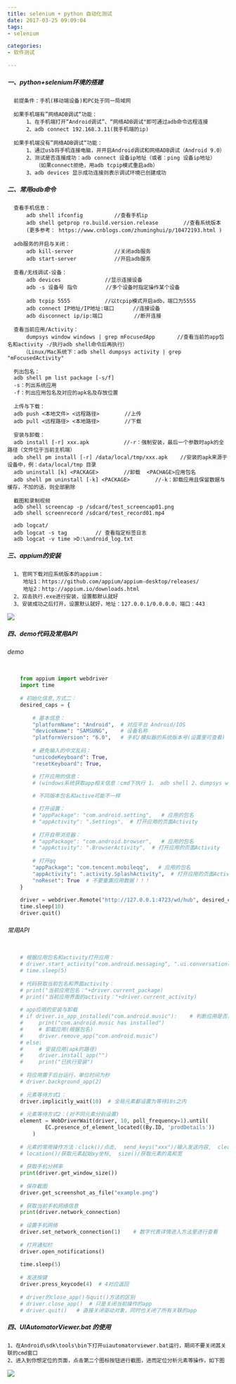 ```yaml
---
title: selenium + python 自动化测试
date: 2017-03-25 09:09:04
tags: 
- selenium

categories:
- 软件测试

---
```


##### 一、python+selenium环境的搭建

      
      前提条件：手机(移动端设备)和PC处于同一局域网 
      
      如果手机端有”网络ADB调试“功能：
          1、在手机端打开“Android调试”、“网络ADB调试"即可通过adb命令远程连接
          2、adb connect 192.168.3.11(我手机端的ip)
          
      如果手机端没有”网络ADB调试“功能：
          1、通过usb将手机连接电脑，并开启Android调试和网络ADB调试（Android 9.0）
          2、测试是否连接成功：adb connect 设备ip地址（或者：ping 设备ip地址）
             （如果connect拒绝，用adb tcpip模式重启adb）
          3、adb devices 显示成功连接则表示调试环境已创建成功

##### 二、常用adb命令

      查看手机信息：
          adb shell ifconfig          //查看手机ip
          adb shell getprop ro.build.version.release        //查看系统版本
          (更多参考： https://www.cnblogs.com/zhuminghui/p/10472193.html )
      
      adb服务的开启与关闭：
          adb kill-server             //关闭adb服务
          adb start-server            //开启adb服务
        
      查看/无线调试-设备：
          adb devices              //显示连接设备
          adb -s 设备号 指令         //多个设备时指定操作某个设备
          
          adb tcpip 5555           //以tcpip模式开启adb，端口为5555
          adb connect IP地址/IP地址:端口      //连接设备
          adb disconnect ip/ip:端口          //断开连接
      
      查看当前应用/Activity：
          dumpsys window windows | grep mFocusedApp       //查看当前的app包名和activity -/执行adb shell命令后再执行）
         （Linux/Mac系统下：adb shell dumpsys activity | grep "mFocusedActivity"
      
      列出包名：
      adb shell pm list package [-s/f]
      -s：列出系统应用
      -f：列出应用包名及对应的apk名及存放位置
      
      上传与下载：
      adb push <本地文件> <远程路径>        //上传
      adb pull <远程路径> <本地路径>        //下载
      
      安装与卸载：
      adb install [-r] xxx.apk           //-r：强制安装，最后一个参数时apk的全路径（文件位于当前主机端）
      adb shell pm install [-r] /data/local/tmp/xxx.apk    //安装的apk来源于设备中，例：data/local/tmp 目录
      adb uninstall [k] <PACKAGE>        //卸载  <PACHAGE>应用包名
      adb shell pm uninstall [-k] <PACKAGE>        //-k：卸载应用且保留数据与缓存，不加的话，则全部删除
      
      截图和录制视频
      adb shell screencap -p /sdcard/test_screencap01.png
      adb shell screenrecord /sdcard/test_record01.mp4
 
      adb logcat/
      adb logcat -s tag         // 查看指定标签日志
      adb logcat -v time >D:\android_log.txt
       

##### 三、appium的安装 

      1、官网下载对应系统版本的appium：
         地址1：https://github.com/appium/appium-desktop/releases/
         地址2：http://appium.io/downloads.html
      2、双击执行.exe进行安装，设置都默认就好
      3、安装成功之后打开，设置默认就好，地址：127.0.0.1/0.0.0.0，端口：443
      
![](https://gitee.com/kolenj/BlogImages/raw/master/20200522125803.png)
      

##### 四、demo代码及常用API

###### demo
```python

    from appium import webdriver
    import time
    
    # 初始化信息,方式二：
    desired_caps = {
    
        # 基本信息：
        "platformName": "Android",  # 对应平台 Android/IOS
        "deviceName": "SAMSUNG",    # 设备名称
        "platformVersion": "6.0",   # 手机/模拟器的系统版本号(设置里可查看)
        
        # 避免输入的中文乱码：
        "unicodeKeyboard": True,
        "resetKeyboard": True,

        # 打开应用的信息：
        # (windows系统获取app相关信息：cmd下执行 1、 adb shell 2、dumpsys window windows | grep mFocusedApp  即可查看到当前打开的app包名和activity)
    
        # 不同版本包名和active可能不一样

        # 打开设置：
        # "appPackage": "com.android.setting",   # 应用的包名
        # "appActivity": ".Settings",  # 打开应用的页面Activity
    
        # 打开自带浏览器：
        # "appPackage": "com.android.browser",   # 应用的包名
        # "appActivity": ".BrowserActivity",  # 打开应用的页面Activity
    
        # 打开qq
        "appPackage": "com.tencent.mobileqq",   # 应用的包名
        "appActivity": ".activity.SplashActivity",  # 打开应用的页面Activity
        "noReset": True  # 不要重置应用数据！！！
    }
    
    driver = webdriver.Remote("http://127.0.0.1:4723/wd/hub", desired_caps)
    time.sleep(10)
    driver.quit()

```
###### 常用API
```python

    # 根据应用包名和activity打开应用：
    # driver.start_activity("com.android.messaging", ".ui.conversationlist.ConversationListActivity")
    # time.sleep(5)
    
    # 代码获取当前包名和界面activity：
    # print("当前应用包名："+driver.current_package)
    # print("当前应用界面的activity："+driver.current_activity)
    
    # app应用的安装与卸载
    # if driver.is_app_installed("com.android.music"):    # 判断应用是否已安装，这里以“com.android.music”为例
    #     print("com.android.music has installed")
    #     # 卸载应用(根据包名)
    #     driver.remove_app("com.android.music")
    # else:
    #     # 安装应用(apk的路径)
    #     driver.install_app("")
    #     print("已执行安装")
    
    # 将应用置于后台运行，单位时间为秒
    # driver.background_app(2)
    
    # 元素等待方式1：
    driver.implicitly_wait(10)  # 全局元素都设置为等待10s之内
    
    # 元素等待方式2：(对不同元素分别设置)
    element = WebDriverWait(driver, 10, poll_frequency=1).until(
            EC.presence_of_element_located((By.ID, 'prodDetails'))
        )
    
    # 元素的常用操作方法：click()/点击,  send_keys("xxx")/输入发送内容,  clear()/清空内容，  get_attribute("xxx")/获取元素对应属性
    # location()/获取元素起始xy坐标,  size()/获取元素的高和宽
    
    # 获取手机分辨率
    print(driver.get_window_size())
    
    # 保存截图
    driver.get_screenshot_as_file("example.png")
    
    # 获取当前手机网络信息
    print(driver.network_connection)
    
    # 设置手机网络
    driver.set_network_connection(1)    # 数字代表详情进入方法里进行查看
    
    # 打开通知栏
    driver.open_notifications()
    
    time.sleep(5)
    
    # 发送按键
    driver.press_keycode(4)  # 4对应返回
    
    # driver的close_app()与quit()方法的区别
    # driver.close_app()  # 只是关闭当前操作的app
    # driver.quit()   # 直接关闭驱动对象，同时也关闭了所有关联的app    
```



##### 四、UIAutomatorViewer.bat 的使用

    1、在Android\sdk\tools\bin下打开uiautomatorviewer.bat运行，期间不要关闭其关联的cmd窗口
    2、进入到你想定位的页面，点击第二个图标按钮进行截图，进而定位分析元素等操作，如下图
![](https://gitee.com/kolenj/BlogImages/raw/master/20200522132955.png)
      

          
   